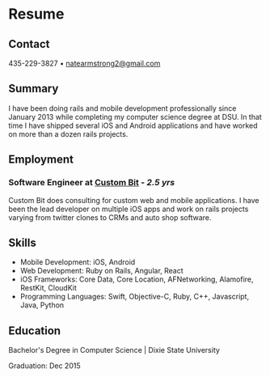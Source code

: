 # Resume

## Contact

435-229-3827 • natearmstrong2@gmail.com

## Summary

I have been doing rails and mobile development professionally since January 2013
while completing my computer science degree at DSU. In that time I have shipped
several iOS and Android applications and have worked on more than a dozen rails
projects.

## Employment

### Software Engineer at [Custom Bit](http://www.custombit.com/) - _2.5 yrs_

Custom Bit does consulting for custom web and mobile applications. I have been
the lead developer on multiple iOS apps and work on rails projects varying from
twitter clones to CRMs and auto shop software.

## Skills

* Mobile Development: iOS, Android
* Web Development: Ruby on Rails, Angular, React
* iOS Frameworks: Core Data, Core Location, AFNetworking, Alamofire, RestKit, CloudKit
* Programming Languages: Swift, Objective-C, Ruby, C++, Javascript, Java, Python

## Education

Bachelor's Degree in Computer Science | Dixie State University

Graduation: Dec 2015
